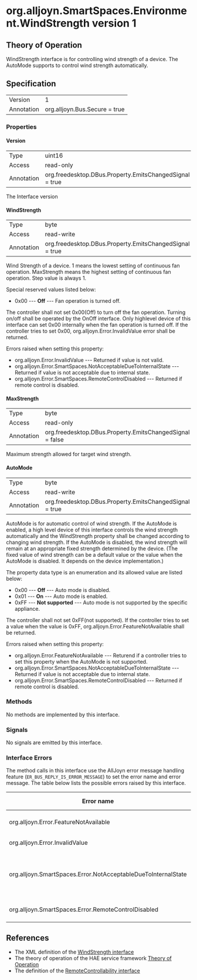 # org.alljoyn.SmartSpaces.Environment.WindStrength version 1

## Theory of Operation

WindStrength interface is for controlling wind strength of a device. The
AutoMode supports to control wind strength automatically.

## Specification

|                       |                                                     |
|-----------------------|-----------------------------------------------------|
| Version               | 1                                                   |
| Annotation            | org.alljoyn.Bus.Secure = true                       |

### Properties

#### Version

|            |                                                                |
|------------|----------------------------------------------------------------|
| Type       | uint16                                                         |
| Access     | read-only                                                      |
| Annotation | org.freedesktop.DBus.Property.EmitsChangedSignal = true        |

The Interface version

#### WindStrength

|                  |                                                          |
|------------------|----------------------------------------------------------|
| Type             | byte                                                     |
| Access           | read-write                                               |
| Annotation       | org.freedesktop.DBus.Property.EmitsChangedSignal = true  |

Wind Strength of a device. 1 means the lowest setting of continuous fan
operation. MaxStrength means the highest setting of continuous fan operation.
Step value is always 1.

Special reserved values listed below:
  * 0x00 --- **Off** --- Fan operation is turned off.

The controller shall not set 0x00(Off) to turn off the fan operation. Turning
on/off shall be operated by the OnOff interface. Only highlevel
device of this interface can set 0x00 internally when the fan operation is
turned off. If the controller tries to set 0x00, org.alljoyn.Error.InvalidValue
error shall be returned.

Errors raised when setting this property:

  * org.alljoyn.Error.InvalidValue --- Returned if value is not valid.
  * org.alljoyn.Error.SmartSpaces.NotAcceptableDueToInternalState --- Returned
  if value is not acceptable due to internal state.
  * org.alljoyn.Error.SmartSpaces.RemoteControlDisabled --- Returned if remote
  control is disabled.

#### MaxStrength

|                  |                                                          |
|------------------|----------------------------------------------------------|
| Type             | byte                                                     |
| Access           | read-only                                                |
| Annotation       | org.freedesktop.DBus.Property.EmitsChangedSignal = false |

Maximum strength allowed for target wind strength.

#### AutoMode

|                  |                                                          |
|------------------|----------------------------------------------------------|
| Type             | byte                                                     |
| Access           | read-write                                               |
| Annotation       | org.freedesktop.DBus.Property.EmitsChangedSignal = true  |

AutoMode is for automatic control of wind strength. If the AutoMode is enabled,
a high level device of this interface controls the wind strength automatically
and the WindStrength property shall be changed according to changing wind
strength. If the AutoMode is disabled, the wind strength will remain at an
appropriate fixed strength determined by the device. (The fixed value of wind
strength can be a default value or the value when the AutoMode is disabled.
It depends on the device implementation.)

The property data type is an enumeration and its allowed value are listed below:
  * 0x00 --- **Off** --- Auto mode is disabled.
  * 0x01 --- **On** --- Auto mode is enabled.
  * 0xFF --- **Not supported** --- Auto mode is not supported by the specific
  appliance.

The controller shall not set 0xFF(not supported).
If the controller tries to set a value when the value is 0xFF,
org.alljoyn.Error.FeatureNotAvailable shall be returned.

Errors raised when setting this property:

  * org.alljoyn.Error.FeatureNotAvailable --- Returend if a controller tries to
  set this property when the AutoMode is not supported.
  * org.alljoyn.Error.SmartSpaces.NotAcceptableDueToInternalState --- Returned
  if value is not acceptable due to internal state.
  * org.alljoyn.Error.SmartSpaces.RemoteControlDisabled --- Returned if remote
  control is disabled.

### Methods

No methods are implemented by this interface.

### Signals

No signals are emitted by this interface.

### Interface Errors

The method calls in this interface use the AllJoyn error message handling
feature (`ER_BUS_REPLY_IS_ERROR_MESSAGE`) to set the error name and error
message. The table below lists the possible errors raised by this interface.

| Error name                                                    | Error message                                      |
|---------------------------------------------------------------|----------------------------------------------------|
| org.alljoyn.Error.FeatureNotAvailable                         | Feature not supported                              |
| org.alljoyn.Error.InvalidValue                                | Invalid value                                      |
| org.alljoyn.SmartSpaces.Error.NotAcceptableDueToInternalState | The value is not acceptable due to internal state  |
| org.alljoyn.SmartSpaces.Error.RemoteControlDisabled           | Remote control disabled                            |

## References

  * The XML definition of the [WindStrength interface](WindStrength-v1.xml)
  * The theory of operation of the HAE service framework [Theory of Operation](/org.alljoyn.SmartSpaces/theory-of-operation-v1)
  * The definition of the [RemoteControllability interface](/org.alljoyn.SmartSpaces.Operation/RemoteControllability-v1)
